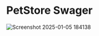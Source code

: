 # PetStore Swager

![Screenshot 2025-01-05 184138](https://github.com/user-attachments/assets/86a8f027-6f9d-477f-805b-75df42d0b407)
